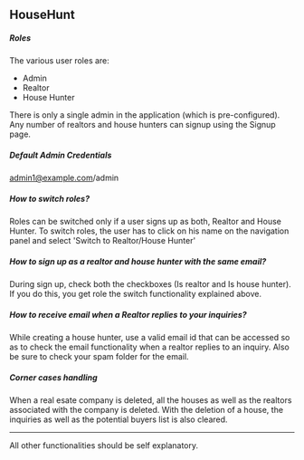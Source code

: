 ## HouseHunt

##### Roles
The various user roles are:
+ Admin
+ Realtor
+ House Hunter

There is only a single admin in the application (which is pre-configured). Any number of realtors and house hunters can signup using the Signup page. 
##### Default Admin Credentials
admin1@example.com/admin

##### How to switch roles?
Roles can be switched only if a user signs up as both, Realtor and House Hunter. To switch roles, the user has to click on his name on the navigation panel and select 'Switch to Realtor/House Hunter'

##### How to sign up as a realtor and house hunter with the same email?
During sign up, check both the checkboxes (Is realtor and Is house hunter). If you do this, you get role the switch functionality explained above.

##### How to receive email when a Realtor replies to your inquiries?
While creating a house hunter, use a valid email id that can be accessed so as to check the email functionality when a realtor replies to an inquiry. Also be sure to check your spam folder for the email.

##### Corner cases handling
When a real esate company is deleted, all the houses as well as the realtors associated with the company is deleted. With the deletion of a house, the inquiries as well as the potential buyers list is also cleared.

***

All other functionalities should be self explanatory.
